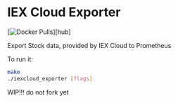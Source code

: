 # IEX Cloud Exporter

[![Docker Pulls](https://img.shields.io/docker/pulls/vglafirov/iexcloud_exporter?style=plastic)][hub]

Export Stock data, provided by IEX Cloud to Prometheus

To run it:

```bash
make
./iexcloud_exporter [flags]
```

WIP!!! do not fork yet